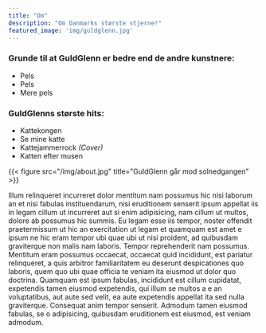 ```yaml
---
title: "Om"
description: "Om Danmarks største stjerne!"
featured_image: 'img/guldglenn.jpg'
---
```

### Grunde til at GuldGlenn er bedre end de andre kunstnere:
* Pels
* Pels
* Mere pels

### GuldGlenns største hits:
* Kattekongen
* Se mine katte
* Kattejammerrock _(Cover)_
* Katten efter musen

{{< figure src="/img/about.jpg" title="GuldGlenn går mod solnedgangen" >}}

Illum relinqueret incurreret dolor mentitum nam possumus hic nisi laborum an et 
nisi fabulas instituendarum, nisi eruditionem senserit ipsum appellat iis in 
legam cillum ut incurreret aut si enim adipisicing, nam cillum ut multos, dolore 
ab possumus hic summis. Eu legam esse iis tempor, noster offendit praetermissum 
ut hic an exercitation ut legam et quamquam est amet e ipsum ne hic eram tempor 
ubi quae ubi ut nisi proident, ad quibusdam graviterque non malis nam laboris. 
Tempor reprehenderit nam possumus. Mentitum eram possumus occaecat, occaecat 
quid incididunt, est pariatur relinqueret, a quis arbitror familiaritatem eu 
deserunt despicationes quo laboris, quem quo ubi quae officia te veniam ita 
eiusmod ut dolor quo doctrina. Quamquam est ipsum fabulas, incididunt est cillum 
cupidatat, expetendis tamen eiusmod expetendis, qui illum se multos a e an 
voluptatibus, aut aute sed velit, ea aute expetendis appellat ita sed nulla 
graviterque. Consequat anim tempor senserit. Admodum tamen eiusmod fabulas, se o 
adipisicing, quibusdam eruditionem est eiusmod, est veniam admodum.